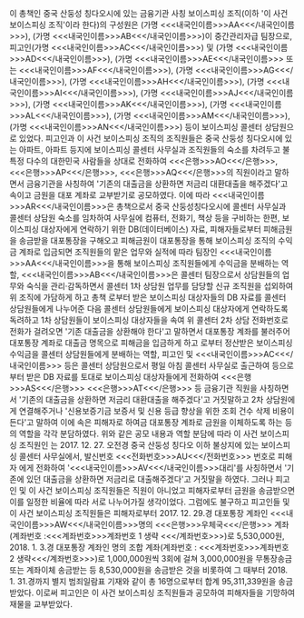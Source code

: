 이 총책인 중국 산둥성 칭다오시에 있는 금융기관 사칭 보이스피싱 조직(이하 '이 사건 보이스피싱 조직'이라 한다)의 구성원은 (가명 <<<내국인이름>>>AA<<</내국인이름>>>), (가명 <<<내국인이름>>>AB<<</내국인이름>>>)이 중간관리자급 팀장으로, 피고인(가명 <<<내국인이름>>>AC<<</내국인이름>>>) 및 (가명 <<<내국인이름>>>AD<<</내국인이름>>>), (가명 <<<내국인이름>>>AE<<</내국인이름>>> 또는 <<<내국인이름>>>AF<<</내국인이름>>>), (가명 <<<내국인이름>>>AG<<</내국인이름>>>), (가명 <<<내국인이름>>>AH<<</내국인이름>>>), (가명 <<<내국인이름>>>AI<<</내국인이름>>>), (가명 <<<내국인이름>>>AJ<<</내국인이름>>>), (가명 <<<내국인이름>>>AK<<</내국인이름>>>), (가명 <<<내국인이름>>>AL<<</내국인이름>>>), (가명 <<<내국인이름>>>AM<<</내국인이름>>>), (가명 <<<내국인이름>>>AN<<</내국인이름>>>) 등이 보이스피싱 콜센터 상담원으로 있었다.
피고인과 이 사건 보이스피싱 조직의 조직원들은 중국 산둥성 칭다오시에 있는 아파트,  아파트 등지에 보이스피싱 콜센터 사무실과 조직원들의 숙소를 차려두고 불특정 다수의 대한민국 사람들을 상대로 전화하여 <<<은행>>>AO<<</은행>>>, <<<은행>>>AP<<</은행>>>, <<<은행>>>AQ<<</은행>>>의 직원이라고 말하면서 금융기관을 사칭하여 '기존의 대출금을 상환하면 저금리 대환대출을 해주겠다'고 속이고 금원을 대포 계좌로 교부받기로 공모하였다.
이에 따라 <<<내국인이름>>>AR<<</내국인이름>>>은 총책으로서 중국 산둥성칭다오시에 콜센터 사무실과 콜센터 상담원 숙소를 임차하여 사무실에 컴퓨터, 전화기, 책상 등을 구비하는 한편, 보이스피싱 대상자에게 연락하기 위한 DB(데이터베이스) 자료, 피해자들로부터 피해금원을 송금받을 대포통장을 구해오고 피해금원이 대포통장을 통해 보이스피싱 조직의 수익금 계좌로 입금되면 조직원들의 맡은 업무와 실적에 따라 팀장인 <<<내국인이름>>>AA<<</내국인이름>>>을 통해 보이스피싱 조직원들에게 수익금을 분배하는 역할, <<<내국인이름>>>AB<<</내국인이름>>>은 콜센터 팀장으로서 상담원들의 업무와 숙식을 관리·감독하면서 콜센터 1차 상담원 업무를 담당할 신규 조직원을 섭외하여 위 조직에 가담하게 하고 총책 로부터 받은 보이스피싱 대상자들의 DB 자료를 콜센터 상담원들에게 나누어준 다음 콜센터 상담원들에게 보이스피싱 대상자에게 연락하도록 독려하고 1차 상담원들이 보이스피싱 대상자들을 속여 위 콜센터 2차 상담 전화번호로 전화가 걸려오면 '기존 대출금을 상환해야 한다'고 말하면서 대포통장 계좌를 불러주어 대포통장 계좌로 대출금 명목으로 피해금을 입금하게 하고 로부터 정산받은 보이스피싱 수익금을 콜센터 상담원들에게 분배하는 역할, 피고인 및 <<<내국인이름>>>AC<<</내국인이름>>>  등은 콜센터 상담원으로서 평일 아침 콜센터 사무실로 출근하여  등으로부터 받은 DB 자료를 토대로 보이스피싱 대상자들에게 전화하여 <<<은행>>>AS<<</은행>>> <<<은행>>>AT<<</은행>>>  등 금융기관 직원을 사칭하면서 '기존의 대출금을 상환하면 저금리 대환대출을 해주겠다'고 거짓말하고 2차 상담원에게 연결해주거나 '신용보증기금 보증서 및 신용 등급 향상을 위한 조회 건수 삭제 비용이 든다'고 말하여 이에 속은 피해자로 하여금 대포통장 계좌로 금원을 이체하도록 하는 등의 역할을 각각 분담하였다.
위와 같은 공모 내용과 역할 분담에 따라 이 사건 보이스피싱 조직원인 는 2017. 12. 27. 오전경 중국 산둥성 칭다오 이하 불상지에 있는 보이스피싱 콜센터 사무실에서, 발신번호 <<<전화번호>>>AU<<</전화번호>>> 번호로 피해자 에게 전화하여 '<<<내국인이름>>>AV<<</내국인이름>>>대리'를 사칭하면서 '기존에 있던 대출금을 상환하면 저금리로 대출해주겠다'고 거짓말을 하였다.
그러나 피고인 및 이 사건 보이스피싱 조직원들은  직원이 아니었고 피해자로부터 금원을 송금받으면 이를 일정한 비율에 따라 서로 나누어가질 생각이었다. 그럼에도 불구하고 피고인들 및 이 사건 보이스피싱 조직원들은 피해자로부터 2017. 12. 29.경 대포통장 계좌인 <<<내국인이름>>>AW<<</내국인이름>>>명의 <<<은행>>>우체국<<</은행>>> 계좌(계좌번호 :<<<계좌번호>>>계좌번호 1 생략 <<</계좌번호>>>)로 5,530,000원, 2018. 1. 3.경 대포통장 계좌인  명의 조합 계좌(계좌번호 : <<<계좌번호>>>계좌번호 2 생략<<</계좌번호>>>)로 1,000,000원씩 3회에 걸쳐 3,000,000원을 무통장송금 또는 계좌이체 송금받는 등 8,530,000원을 송금받은 것을 비롯하여 그 때부터 2018. 1. 31.경까지 별지 범죄일람표 기재와 같이 총 16명으로부터 합계 95,311,339원을 송금받았다.
이로써 피고인은 이 사건 보이스피싱 조직원들과 공모하여 피해자들을 기망하여 재물을 교부받았다.